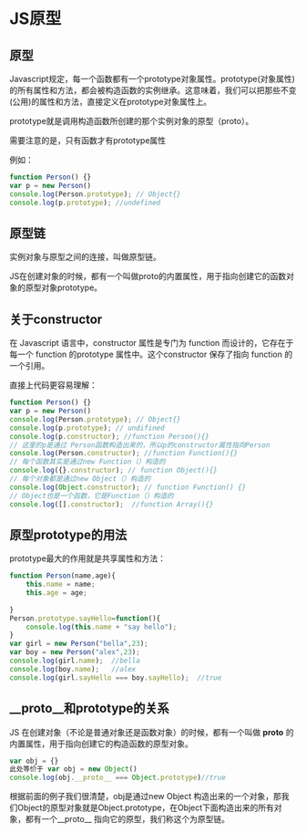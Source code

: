 # JS原型
## 原型
Javascript规定，每一个函数都有一个prototype对象属性。prototype(对象属性)的所有属性和方法，都会被构造函数的实例继承。这意味着，我们可以把那些不变(公用)的属性和方法，直接定义在prototype对象属性上。

prototype就是调用构造函数所创建的那个实例对象的原型（proto）。

需要注意的是，只有函数才有prototype属性

例如：
```javascript
function Person() {}
var p = new Person()
console.log(Person.prototype); // Object{} 
console.log(p.prototype); //undefined
```
## 原型链
实例对象与原型之间的连接，叫做原型链。

JS在创建对象的时候，都有一个叫做proto的内置属性，用于指向创建它的函数对象的原型对象prototype。
## 关于constructor
在 Javascript 语言中，constructor 属性是专门为 function 而设计的，它存在于每一个 function 的prototype 属性中。这个constructor 保存了指向 function 的一个引用。

直接上代码更容易理解：
```javascript
function Person() {}
var p = new Person()
console.log(Person.prototype); // Object{} 
console.log(p.prototype); // undifined
console.log(p.constructor); //function Person(){}
// 这里的p是通过 Person函数构造出来的，所以p的constructor属性指向Person
console.log(Person.constructor); //function Function(){}
// 每个函数其实是通过new Function（）构造的
console.log({}.constructor); // function Object(){}
// 每个对象都是通过new Object（）构造的
console.log(Object.constructor); // function Function() {}
// Object也是一个函数，它是Function（）构造的
console.log([].constructor);  //function Array(){}
```
## 原型prototype的用法
prototype最大的作用就是共享属性和方法：
```javascript
function Person(name,age){
    this.name = name;
    this.age = age;
    
}
Person.prototype.sayHello=function(){
    console.log(this.name + "say hello");
}
var girl = new Person("bella",23);
var boy = new Person("alex",23);
console.log(girl.name);  //bella
console.log(boy.name);   //alex
console.log(girl.sayHello === boy.sayHello);  //true 
```
## __proto__和prototype的关系
JS 在创建对象（不论是普通对象还是函数对象）的时候，都有一个叫做 __proto__ 的内置属性，用于指向创建它的构造函数的原型对象。
```javascript
var obj = {}
此处等价于 var obj = new Object()
console.log(obj.__proto__ === Object.prototype)//true  
```
根据前面的例子我们很清楚，obj是通过new Object 构造出来的一个对象，那我们Object的原型对象就是Object.prototype，在Object下面构造出来的所有对象，都有一个__proto__ 指向它的原型，我们称这个为原型链。
